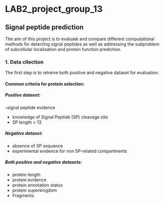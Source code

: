 # LAB2_project_group_13
## Signal peptide prediction
The aim of this project is to evaluate and compare different computational methods for detecting signal peptides as well as addressing the subproblem of subcellular localisation and protein function prediction. 

### 1. Data cllection
The first step is to retreive both positive and negative dataset for evaluation.

#### Common criteria for protein selection:
##### Positive dataset:
-signal peptide evidence 
- knowledge of Signal Peptide (SP) cleavage site
- SP length > 13
##### Negative dataset:
- absence of SP sequence
- experimental evidence for non SP-related compartments 
##### Both positive and negative datasets:
- protein length
- protein evidence
- protein annotation status
- protein superkingdom
- Fragments

